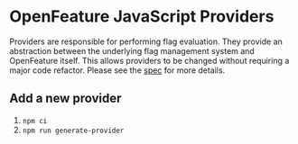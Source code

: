 # OpenFeature JavaScript Providers

Providers are responsible for performing flag evaluation. They provide an abstraction between the underlying flag management system and OpenFeature itself. This allows providers to be changed without requiring a major code refactor. Please see the [spec](https://github.com/open-feature/spec/blob/main/specification/sections/02-providers.md) for more details.

## Add a new provider

1.  `npm ci`
1.  `npm run generate-provider`
